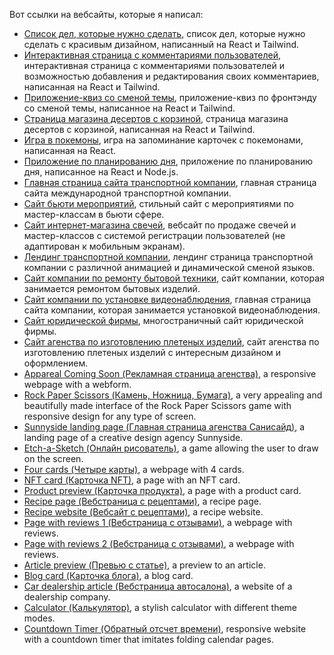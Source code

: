 Вот ссылки на вебсайты, которые я написал:
* [Список дел, которые нужно сделать](https://todo-react616.vercel.app/), список дел, которые нужно сделать с красивым дизайном, написанный на React и Tailwind.
* [Интерактивная страница с комментариями пользователей](https://comment-section-react.vercel.app/), интерактивная страница с комментариями пользователей и возможностью добавления и редактирования своих комментариев, написанная на React и Tailwind.
* [Приложение-квиз со сменой темы](https://quiz-react-pi.vercel.app/), приложение-квиз по фронтэнду со сменой темы, написанное на React и Tailwind.
* [Страница магазина десертов с корзиной](https://shopping-cart-react-azure.vercel.app/), страница магазина десертов с корзиной, написанная на React и Tailwind.
* [Игра в покемоны](https://memory-card-game-sable.vercel.app/), игра на запоминание карточек с покемонами, написанная на React.
* [Приложение по планированию дня](https://to-do-react-frontend.onrender.com/), приложение по планированию дня, написанное на React и Node.js.
* [Главная страница сайта транспортной компании](http://neoscripter228.ru.swtest.ru/), главная страница сайта международной транспортной компании.
* [Сайт бьюти мероприятий](https://nextbeautyevent.com/), стильный сайт с мероприятиями по мастер-классам в бьюти сфере.
* [Сайт интернет-магазина свечей](https://neoscripter.github.io/candles_website/), вебсайт по продаже свечей и мастер-классов с системой регистрации пользователей (не адаптирован к мобильным экранам).
* [Лендинг транспортной компании](https://neoscripter.github.io/ARBoosted/), лендинг страница транспортной компании с различной анимацией и динамической сменой языков.
* [Сайт компании по ремонту бытовой техники](https://neoscripter.github.io/appliance_repair/), сайт компании, которая занимается ремонтом бытовых изделий.
* [Сайт компании по установке видеонаблюдения](https://neoscripter.github.io/inteco-sb-new-page/), главная страница сайта компании, которая занимается установкой видеонаблюдения.
* [Сайт юридической фирмы](https://neoscripter.github.io/legal_website_youdo/), многостраничный сайт юридической фирмы.
* [Сайт агенства по изготовлению плетеных изделий](https://neoscripter.github.io/knot_agency_website/), сайт агенства по изготовлению плетеных изделий с интересным дизайном и оформлением.
* [Appareal Coming Soon (Рекламная страница агенства)](https://neoscripter.github.io/website-portfolio/apparel-coming-soon/), a responsive webpage with a webform.
* [Rock Paper Scissors (Камень, Ножница, Бумага)](https://neoscripter.github.io/website-portfolio/rock-paper-scissors-game/), a very appealing and beautifully made interface of the Rock Paper Scissors game with responsive design for any type of screen.
* [Sunnyside landing page (Главная страница агенства Санисайд)](https://neoscripter.github.io/website-portfolio/sunnyside-agency-landing-page/), a landing page of a creative design agency Sunnyside.
* [Etch-a-Sketch (Онлайн рисователь)](https://neoscripter.github.io/website-portfolio/etch-a-sketch/), a game allowing the user to draw on the screen.
* [Four cards (Четыре карты)](https://neoscripter.github.io/website-portfolio/four-cards/), a webpage with 4 cards.
* [NFT card (Карточка NFT)](https://neoscripter.github.io/website-portfolio/nft-card/), a page with an NFT card.
* [Product preview (Карточка продукта)](https://neoscripter.github.io/website-portfolio/product-preview/), a page with a product card.
* [Recipe page (Вебстраница с рецептами)](https://neoscripter.github.io/website-portfolio/recipe-page/), a recipe page.
* [Recipe website (Вебсайт с рецептами)](https://neoscripter.github.io/website-portfolio/recipe-website/), a recipe website.
* [Page with reviews 1 (Вебстраница с отзывами)](https://neoscripter.github.io/website-portfolio/social-proof-page/), a webpage with reviews.
* [Page with reviews 2 (Вебстраница с отзывами)](https://neoscripter.github.io/website-portfolio/testimonials-page/), a webpage with reviews.
* [Article preview (Превью с статье)](https://neoscripter.github.io/website-portfolio/article-preview/), a preview to an article.
* [Blog card (Карточка блога)](https://neoscripter.github.io/website-portfolio/blog-card/), a blog card.
* [Car dealership article (Вебстраница автосалона)](https://neoscripter.github.io/website-portfolio/car-article/), a website of a dealership company.
* [Calculator (Калькулятор)](https://neoscripter.github.io/website-portfolio/calculator-app/), a stylish calculator with different theme modes.
* [Countdown Timer (Обратный отсчет времени)](https://neoscripter.github.io/website-portfolio/countdown-timer/), responsive website with a countdown timer that imitates folding calendar pages.